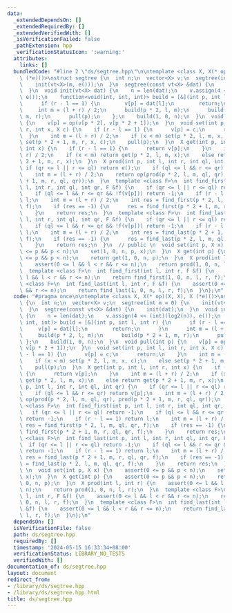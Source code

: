 ```yaml
---
data:
  _extendedDependsOn: []
  _extendedRequiredBy: []
  _extendedVerifiedWith: []
  _isVerificationFailed: false
  _pathExtension: hpp
  _verificationStatusIcon: ':warning:'
  attributes:
    links: []
  bundledCode: "#line 2 \"ds/segtree.hpp\"\n\ntemplate <class X, X(* op)(X, X), X\
    \ (*e)()>\nstruct segtree {\n  int n;\n  vector<X> v;\n  segtree(int m = 0) {\n\
    \    init(vt<X>(m, e()));\n  }\n  segtree(const vt<X> &dat) {\n    init(dat);\n\
    \  }\n  void init(vt<X> dat) {\n    n = len(dat);\n    v.assign(4 << (int)(log2(n)),\
    \ e());\n    function<void(int, int, int)> build = [&](int p, int l, int r) {\n\
    \      if (r - l == 1) {\n        v[p] = dat[l];\n        return;\n      }\n \
    \     int m = (l + r) / 2;\n      build(p * 2, l, m);\n      build(p * 2 + 1,\
    \ m, r);\n      pull(p);\n    };\n    build(1, 0, n);\n  }\n  void pull(int p)\
    \ {\n    v[p] = op(v[p * 2], v[p * 2 + 1]);\n  }\n  void set(int p, int l, int\
    \ r, int x, X c) {\n    if (r - l == 1) {\n      v[p] = c;\n      return;\n  \
    \  }\n    int m = (l + r) / 2;\n    if (x < m) set(p * 2, l, m, x, c);\n    else\
    \ set(p * 2 + 1, m, r, x, c);\n    pull(p);\n  }\n  X get(int p, int l, int r,\
    \ int x) {\n    if (r - l == 1) {\n      return v[p];\n    }\n    int m = (l +\
    \ r) / 2;\n    if (x < m) return get(p * 2, l, m, x);\n    else return get(p *\
    \ 2 + 1, m, r, x);\n  }\n  X prod(int p, int l, int r, int ql, int qr) {\n   \
    \ if (qr <= l || r <= ql) return e();\n    if (ql <= l && r <= qr) return v[p];\n\
    \    int m = (l + r) / 2;\n    return op(prod(p * 2, l, m, ql, qr), prod(p * 2\
    \ + 1, m, r, ql, qr));\n  }\n  template <class F>\n  int find_first(int p, int\
    \ l, int r, int ql, int qr, F &f) {\n    if (qr <= l || r <= ql) return -1;\n\
    \    if (ql <= l && r <= qr && !f(v[p])) return -1;\n    if (r - l == 1) return\
    \ l;\n    int m = (l + r) / 2;\n    int res = find_first(p * 2, l, m, ql, qr,\
    \ f);\n    if (res == -1) {\n      res = find_first(p * 2 + 1, m, r, ql, qr, f);\n\
    \    }\n    return res;\n  }\n  template <class F>\n  int find_last(int p, int\
    \ l, int r, int ql, int qr, F &f) {\n    if (qr <= l || r <= ql) return -1;\n\
    \    if (ql <= l && r <= qr && !f(v[p])) return -1;\n    if (r - l == 1) return\
    \ l;\n    int m = (l + r) / 2;\n    int res = find_last(p * 2 + 1, m, r, ql, qr,\
    \ f);\n    if (res == -1) {\n      res = find_last(p * 2, l, m, ql, qr, f);\n\
    \    }\n    return res;\n  }\n  // public \n  void set(int p, X x) {\n    assert(0\
    \ <= p && p < n);\n    set(1, 0, n, p, x);\n  }\n  X get(int p) {\n    assert(0\
    \ <= p && p < n);\n    return get(1, 0, n, p);\n  }\n  X prod(int l, int r) {\n\
    \    assert(0 <= l && l < r && r <= n);\n    return prod(1, 0, n, l, r);\n  }\n\
    \  template <class F>\n  int find_first(int l, int r, F &f) {\n    assert(0 <=\
    \ l && l < r && r <= n);\n    return find_first(1, 0, n, l, r, f);\n  }\n  template\
    \ <class F>\n  int find_last(int l, int r, F &f) {\n    assert(0 <= l && l < r\
    \ && r <= n);\n    return find_last(1, 0, n, l, r, f);\n  }\n};\n"
  code: "#pragma once\n\ntemplate <class X, X(* op)(X, X), X (*e)()>\nstruct segtree\
    \ {\n  int n;\n  vector<X> v;\n  segtree(int m = 0) {\n    init(vt<X>(m, e()));\n\
    \  }\n  segtree(const vt<X> &dat) {\n    init(dat);\n  }\n  void init(vt<X> dat)\
    \ {\n    n = len(dat);\n    v.assign(4 << (int)(log2(n)), e());\n    function<void(int,\
    \ int, int)> build = [&](int p, int l, int r) {\n      if (r - l == 1) {\n   \
    \     v[p] = dat[l];\n        return;\n      }\n      int m = (l + r) / 2;\n \
    \     build(p * 2, l, m);\n      build(p * 2 + 1, m, r);\n      pull(p);\n   \
    \ };\n    build(1, 0, n);\n  }\n  void pull(int p) {\n    v[p] = op(v[p * 2],\
    \ v[p * 2 + 1]);\n  }\n  void set(int p, int l, int r, int x, X c) {\n    if (r\
    \ - l == 1) {\n      v[p] = c;\n      return;\n    }\n    int m = (l + r) / 2;\n\
    \    if (x < m) set(p * 2, l, m, x, c);\n    else set(p * 2 + 1, m, r, x, c);\n\
    \    pull(p);\n  }\n  X get(int p, int l, int r, int x) {\n    if (r - l == 1)\
    \ {\n      return v[p];\n    }\n    int m = (l + r) / 2;\n    if (x < m) return\
    \ get(p * 2, l, m, x);\n    else return get(p * 2 + 1, m, r, x);\n  }\n  X prod(int\
    \ p, int l, int r, int ql, int qr) {\n    if (qr <= l || r <= ql) return e();\n\
    \    if (ql <= l && r <= qr) return v[p];\n    int m = (l + r) / 2;\n    return\
    \ op(prod(p * 2, l, m, ql, qr), prod(p * 2 + 1, m, r, ql, qr));\n  }\n  template\
    \ <class F>\n  int find_first(int p, int l, int r, int ql, int qr, F &f) {\n \
    \   if (qr <= l || r <= ql) return -1;\n    if (ql <= l && r <= qr && !f(v[p]))\
    \ return -1;\n    if (r - l == 1) return l;\n    int m = (l + r) / 2;\n    int\
    \ res = find_first(p * 2, l, m, ql, qr, f);\n    if (res == -1) {\n      res =\
    \ find_first(p * 2 + 1, m, r, ql, qr, f);\n    }\n    return res;\n  }\n  template\
    \ <class F>\n  int find_last(int p, int l, int r, int ql, int qr, F &f) {\n  \
    \  if (qr <= l || r <= ql) return -1;\n    if (ql <= l && r <= qr && !f(v[p]))\
    \ return -1;\n    if (r - l == 1) return l;\n    int m = (l + r) / 2;\n    int\
    \ res = find_last(p * 2 + 1, m, r, ql, qr, f);\n    if (res == -1) {\n      res\
    \ = find_last(p * 2, l, m, ql, qr, f);\n    }\n    return res;\n  }\n  // public\
    \ \n  void set(int p, X x) {\n    assert(0 <= p && p < n);\n    set(1, 0, n, p,\
    \ x);\n  }\n  X get(int p) {\n    assert(0 <= p && p < n);\n    return get(1,\
    \ 0, n, p);\n  }\n  X prod(int l, int r) {\n    assert(0 <= l && l < r && r <=\
    \ n);\n    return prod(1, 0, n, l, r);\n  }\n  template <class F>\n  int find_first(int\
    \ l, int r, F &f) {\n    assert(0 <= l && l < r && r <= n);\n    return find_first(1,\
    \ 0, n, l, r, f);\n  }\n  template <class F>\n  int find_last(int l, int r, F\
    \ &f) {\n    assert(0 <= l && l < r && r <= n);\n    return find_last(1, 0, n,\
    \ l, r, f);\n  }\n};\n"
  dependsOn: []
  isVerificationFile: false
  path: ds/segtree.hpp
  requiredBy: []
  timestamp: '2024-05-15 16:33:34+08:00'
  verificationStatus: LIBRARY_NO_TESTS
  verifiedWith: []
documentation_of: ds/segtree.hpp
layout: document
redirect_from:
- /library/ds/segtree.hpp
- /library/ds/segtree.hpp.html
title: ds/segtree.hpp
---
```


